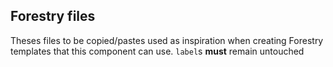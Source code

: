 ## Forestry files

Theses files to be copied/pastes used as inspiration when creating Forestry templates that this component can use.
`label`s __must__ remain untouched